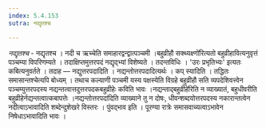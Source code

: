 ```yaml
---
index: 5.4.153
sutra: नद्यृतश्च

---
```

_नद्यृतश्च_ - नद्यृतश्च । नदी च ऋच्चेति समाहारद्वन्द्वात्पञ्चमी ।बहुव्रीहौ सक्थ्यक्ष्णो॑रित्यतो बहुव्रीहावित्यनुवृत्तं पञ्चम्या विपरिणम्यते । तदाक्षिप्तमुत्तरपदं नद्यृद्भ्यां विशेष्यते । तदन्तविधिः । 'उरः प्रभृतिभ्यः' इत्यतः कबित्यनुवर्तते । तदाह — नद्युत्तरपदादिति । नद्यन्तोत्तरपदादित्यर्थः । कप् स्यादिति । तद्धितः समासान्तश्चेत्यपि बोध्यम् । तथाच कल्याणी पञ्चमी यस्य पक्षस्येति विग्रहे बहुव्रीहौ सति व्यपदेशिवत्त्वेन पञ्चम्युत्तरपदस्य नद्यन्तत्वात्तदुत्तरपदकबहुव्रीहेः कविति भावः ।नद्यन्ताद्बहुव्रीहे॑रिति न व्याख्यातं, बहुधीवरीति बहुव्रीहेर्नद्यन्तत्वात्कबापत्तेः ।नद्यन्तोत्तरपदा॑दिति व्याख्याने तु न दोषः, धीवन्शब्दयोत्तरपदस्य नकारान्तत्वेन नदीत्वाऽभावादिति शब्देन्दुशेखरे विस्तरः । पुंवद्भाव इति । पूरण्या रात्रेः समासवाच्यत्वाऽभावेन निषेधाऽभावादिति भावः ।	